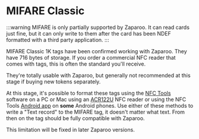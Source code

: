 # MIFARE Classic

:::warning
MIFARE is only partially supported by Zaparoo. It can read cards just fine, but it can only write to them after the card has been NDEF formatted with a third party application.
:::

MIFARE Classic 1K tags have been confirmed working with Zaparoo. They have 716 bytes of storage. If you order a commercial NFC reader that comes with tags, this is often the standard you'll receive.

They're totally usable with Zaparoo, but generally not recommended at this stage if buying new tokens separately.

At this stage, it's possible to format these tags using the [NFC Tools](https://www.wakdev.com/en/apps/nfc-tools-pc-mac.html) software on a PC or Mac using an [ACR122U](../readers/acr122u.md) NFC reader or using the NFC Tools [Android app](https://play.google.com/store/apps/details?id=com.wakdev.wdnfc&hl=en&gl=US) on **some** Android phones. Use either of these methods to write a "Text record" to the MIFARE tag, it doesn't matter what text. From then on the tag should be fully compatible with Zaparoo.

This limitation will be fixed in later Zaparoo versions.
